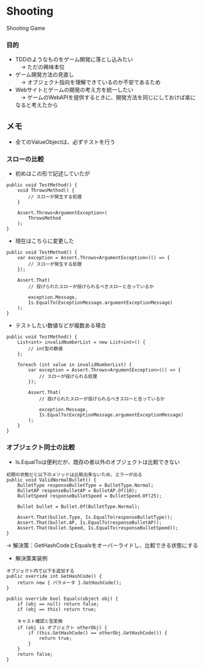 # Shooting
Shooting Game

### 目的
 * TDDのようなものをゲーム開発に落とし込みたい<br>
 　-> ただの興味本位
 * ゲーム開発方法の見直し<br>
 　-> オブジェクト指向を理解できているのか不安であるため
 * Webサイトとゲームの開発の考え方を統一したい<br>
 　-> ゲームのWebAPIを提供するときに、開発方法を同じにしておけば楽になると考えたから

## メモ
 * 全てのValueObjectは、必ずテストを行う

### スローの比較

* 初めはこの形で記述していたが
```
public void TestMethod() {
    void ThrowsMethod() {
        // スローが発生する処理
    }

    Assert.Throws<ArgumentException>(
        ThrowsMethod
    );
}
```

* 現在はこちらに変更した
```
public void TestMethod() {
    var exception = Assert.Throws<ArgumentException>(() => {
        // スローが発生する処理
    });

    Assert.That(
        // 投げられたスローが投げられるべきスローと合っているか

        exception.Message,
        Is.EqualTo(ExceptionMessage.argumentExceptionMessage)
    );
}
```

* テストしたい数値などが複数ある場合
```
public void TestMethod() {
    List<int> invalidNumberList = new List<int>() {
        // int型の数値
    };

    foreach (int value in invalidNumberList) {
        var exception = Assert.Throws<ArgumentException>(() => {
            // スローが投げられる処理
        });

        Assert.That(
            // 投げられたスローが投げられるべきスローと合っているか

            exception.Message,
            Is.EqualTo(ExceptionMessage.argumentExceptionMessage)
        );
    }
}
```

### オブジェクト同士の比較

* Is.EqualToは便利だが、既存の者以外のオブジェクトは比較できない
```
初期の状態だと以下のメソッドは比較出来ないため、エラーが出る
public void ValidNormalBullet() {
    BulletType responseBulletType = BulletType.Normal;
    BulletAP responseBulletAP = BulletAP.Of(10);
    BulletSpeed responseBulletSpeed = BulletSpeed.Of(25);

    Bullet bullet = Bullet.Of(BulletType.Normal);

    Assert.That(bullet.Type, Is.EqualTo(responseBulletType));
    Assert.That(bullet.AP, Is.EqualTo(responseBulletAP));
    Assert.That(bullet.Speed, Is.EqualTo(responseBulletSpeed));
}
```
-> 解決策：GetHashCodeとEqualsをオーバーライドし、比較できる状態にする

* 解決策実装例
```
オブジェクト内で以下を追加する
public override int GetHashCode() {
    return new { パラメータ }.GetHashCode();
}

public override bool Equals(object obj) {
    if (obj == null) return false;
    if (obj == this) return true;

    キャスト確認と型変換
    if (obj is オブジェクト otherObj) {
        if (this.GetHashCode() == otherObj.GetHashCode()) {
            return true;
        }
    }
    return false;
}
```